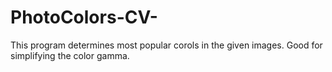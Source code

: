 # PhotoColors-CV-

This program determines most popular corols in the given images. Good for simplifying the color gamma.
